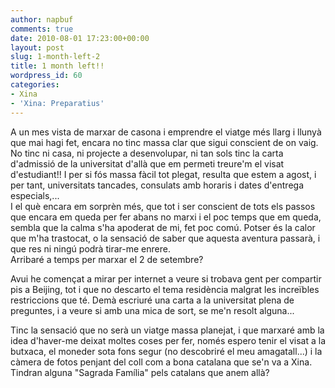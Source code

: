 ```yaml
---
author: napbuf
comments: true
date: 2010-08-01 17:23:00+00:00
layout: post
slug: 1-month-left-2
title: 1 month left!!
wordpress_id: 60
categories:
- Xina
- 'Xina: Preparatius'
---
```


A un mes vista de marxar de casona i emprendre el viatge més llarg i llunyà que mai hagi fet, encara no tinc massa clar que sigui conscient de on vaig.  
No tinc ni casa, ni projecte a desenvolupar, ni tan sols tinc la carta d'admissió de la universitat d'allà que em permeti treure'm el visat d'estudiant!! I per si fós massa fàcil tot plegat, resulta que estem a agost, i per tant, universitats tancades, consulats amb horaris i dates d'entrega especials,...  
I el què encara em sorprèn més, que tot i ser conscient de tots els passos que encara em queda per fer abans no marxi i el poc temps que em queda, sembla que la calma s'ha apoderat de mi, fet poc comú. Potser és la calor que m'ha trastocat, o la sensació de saber que aquesta aventura passarà, i que res ni ningú podrà tirar-me enrere.  
Arribaré a temps per marxar el 2 de setembre?  
  
Avui he començat a mirar per internet a veure si trobava gent per compartir pis a Beijing, tot i que no descarto el tema residència malgrat les increïbles restriccions que té. Demà escriuré una carta a la universitat plena de preguntes, i a veure si amb una mica de sort, se me'n resolt alguna...  
  
Tinc la sensació que no serà un viatge massa planejat, i que marxaré amb la idea d'haver-me deixat moltes coses per fer, només espero tenir el visat a la butxaca, el moneder sota fons segur (no descobriré el meu amagatall...) i la càmera de fotos penjant del coll com a bona catalana que se'n va a Xina. Tindran alguna "Sagrada Família" pels catalans que anem allà?
